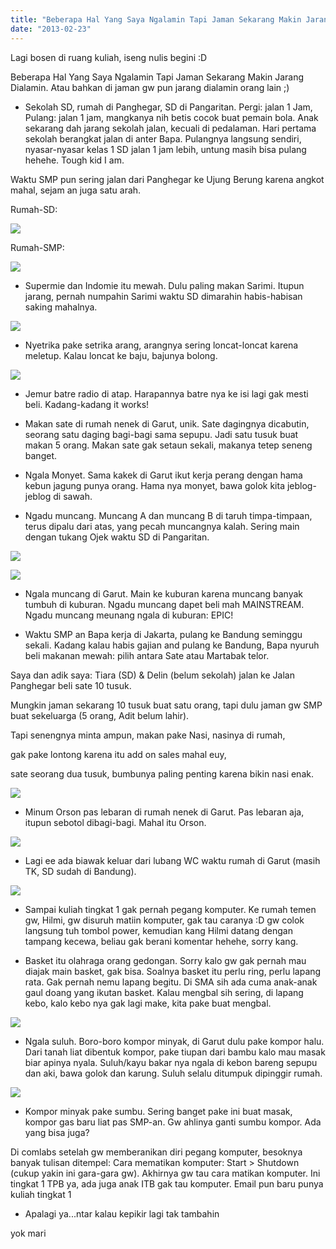 ```yaml
---
title: "Beberapa Hal Yang Saya Ngalamin Tapi Jaman Sekarang Makin Jarang Dialamin"
date: "2013-02-23"
---
```


Lagi bosen di ruang kuliah, iseng nulis begini :D

Beberapa Hal Yang Saya Ngalamin Tapi Jaman Sekarang Makin Jarang Dialamin. Atau bahkan di jaman gw pun jarang dialamin orang lain ;)

- Sekolah SD, rumah di Panghegar, SD di Pangaritan. Pergi: jalan 1 Jam, Pulang: jalan 1 jam, mangkanya nih betis cocok buat pemain bola. Anak sekarang dah jarang sekolah jalan, kecuali di pedalaman. Hari pertama sekolah berangkat jalan di anter Bapa. Pulangnya langsung sendiri, nyasar-nyasar kelas 1 SD jalan 1 jam lebih, untung masih bisa pulang hehehe. Tough kid I am.

Waktu SMP pun sering jalan dari Panghegar ke Ujung Berung karena angkot mahal, sejam an juga satu arah.

Rumah-SD:

![](httpss://sigitp.files.wordpress.com/2013/02/rumah-sd.png)

Rumah-SMP:

![](httpss://sigitp.files.wordpress.com/2013/02/ruma-smp.png)

- Supermie dan Indomie itu mewah. Dulu paling makan Sarimi. Itupun jarang, pernah numpahin Sarimi waktu SD dimarahin habis-habisan saking mahalnya.

![](httpss://sigitp.files.wordpress.com/2013/02/sarimi.jpg)

- Nyetrika pake setrika arang, arangnya sering loncat-loncat karena meletup. Kalau loncat ke baju, bajunya bolong.

![](httpss://sigitp.files.wordpress.com/2013/02/setrikarang.jpg)

- Jemur batre radio di atap. Harapannya batre nya ke isi lagi gak mesti beli. Kadang-kadang it works!

- Makan sate di rumah nenek di Garut, unik. Sate dagingnya dicabutin, seorang satu daging bagi-bagi sama sepupu. Jadi satu tusuk buat makan 5 orang. Makan sate gak setaun sekali, makanya tetep seneng banget.

- Ngala Monyet. Sama kakek di Garut ikut kerja perang dengan hama kebun jagung punya orang. Hama nya monyet, bawa golok kita jeblog-jeblog di sawah.

- Ngadu muncang. Muncang A dan muncang B di taruh timpa-timpaan, terus dipalu dari atas, yang pecah muncangnya kalah. Sering main dengan tukang Ojek waktu SD di Pangaritan.

![](httpss://sigitp.files.wordpress.com/2013/02/ngadumuncang.jpg)

![](httpss://sigitp.files.wordpress.com/2013/02/muncang.jpg)

- Ngala muncang di Garut. Main ke kuburan karena muncang banyak tumbuh di kuburan. Ngadu muncang dapet beli mah MAINSTREAM. Ngadu muncang meunang ngala di kuburan: EPIC!

- Waktu SMP an Bapa kerja di Jakarta, pulang ke Bandung seminggu sekali. Kadang kalau habis gajian and pulang ke Bandung, Bapa nyuruh beli makanan mewah: pilih antara Sate atau Martabak telor.

Saya dan adik saya: Tiara (SD) & Delin (belum sekolah) jalan ke Jalan Panghegar beli sate 10 tusuk.

Mungkin jaman sekarang 10 tusuk buat satu orang, tapi dulu jaman gw SMP buat sekeluarga (5 orang, Adit belum lahir).

Tapi senengnya minta ampun, makan pake Nasi, nasinya di rumah,

gak pake lontong karena itu add on sales mahal euy,

sate seorang dua tusuk, bumbunya paling penting karena bikin nasi enak.

![](httpss://sigitp.files.wordpress.com/2013/02/sate.jpg)

- Minum Orson pas lebaran di rumah nenek di Garut. Pas lebaran aja, itupun sebotol dibagi-bagi. Mahal itu Orson.

![](httpss://sigitp.files.wordpress.com/2013/02/orson.jpg)

- Lagi ee ada biawak keluar dari lubang WC waktu rumah di Garut (masih TK, SD sudah di Bandung).

![](httpss://sigitp.files.wordpress.com/2013/02/biawak.jpg)

- Sampai kuliah tingkat 1 gak pernah pegang komputer. Ke rumah temen gw, Hilmi, gw disuruh matiin komputer, gak tau caranya :D gw colok langsung tuh tombol power, kemudian kang Hilmi datang dengan tampang kecewa, beliau gak berani komentar hehehe, sorry kang.

- Basket itu olahraga orang gedongan. Sorry kalo gw gak pernah mau diajak main basket, gak bisa. Soalnya basket itu perlu ring, perlu lapang rata. Gak pernah nemu lapang begitu. Di SMA sih ada cuma anak-anak gaul doang yang ikutan basket. Kalau mengbal sih sering, di lapang kebo, kalo kebo nya gak lagi make, kita pake buat mengbal.

![](httpss://sigitp.files.wordpress.com/2013/02/basket_03.jpg)

- Ngala suluh. Boro-boro kompor minyak, di Garut dulu pake kompor halu. Dari tanah liat dibentuk kompor, pake tiupan dari bambu kalo mau masak biar apinya nyala. Suluh/kayu bakar nya ngala di kebon bareng sepupu dan aki, bawa golok dan karung. Suluh selalu ditumpuk dipinggir rumah.

![](httpss://sigitp.files.wordpress.com/2013/02/mirun-seuneu.jpg)

- Kompor minyak pake sumbu. Sering banget pake ini buat masak, kompor gas baru liat pas SMP-an. Gw ahlinya ganti sumbu kompor. Ada yang bisa juga?

Di comlabs setelah gw memberanikan diri pegang komputer, besoknya banyak tulisan ditempel: Cara mematikan komputer: Start > Shutdown (cukup yakin ini gara-gara gw). Akhirnya gw tau cara matikan komputer. Ini tingkat 1 TPB ya, ada juga anak ITB gak tau komputer. Email pun baru punya kuliah tingkat 1

- Apalagi ya...ntar kalau kepikir lagi tak tambahin

yok mari
